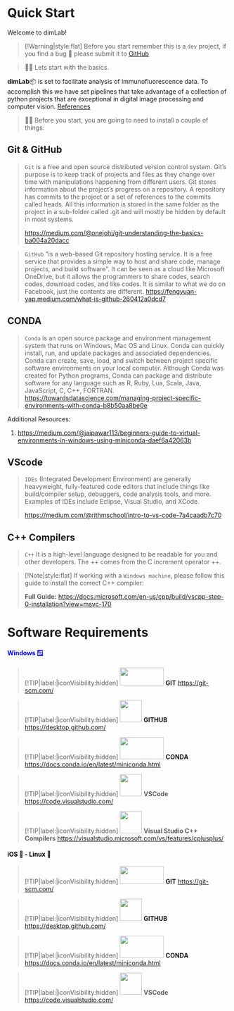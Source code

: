 # Quick Start

Welcome to dimLab! 

> [!Warning|style:flat] 
> Before you start remember this is a <code>dev</code> project, if you find a bug 🐜 please submit it to [GitHub](https://github.com/dale-lab/dimLab-Wiki/pulls)

> 🤖💭 Lets start with the basics.

**dimLab**📦 is set to facilitate analysis of immunofluorescence data. To accomplish this we have set pipelines that take advantage of a collection of python projects that are exceptional in digital image processing and computer vision. [References](references.md "References")

> 🤖💭 Before you start, you are going to need to install a couple of things:

## Git & GitHub
> <code>Git</code> is a free and open source distributed version control system. Git’s purpose is to keep track of projects and files as they change over time with manipulations happening from different users. Git stores information about the project’s progress on a repository. A repository has commits to the project or a set of references to the commits called heads. All this information is stored in the same folder as the project in a sub-folder called .git and will mostly be hidden by default in most systems.
> 
> https://medium.com/@onejohi/git-understanding-the-basics-ba004a20dacc

> <code>GitHub</code> "is a web-based Git repository hosting service. It is a free service that provides a simple way to host and share code, manage projects, and build software".
> It can be seen as a cloud like Microsoft OneDrive, but it allows the programmers to share codes, search codes, download codes, and like codes. It is similar to what we do on Facebook, just the contents are different.
> https://fengyuan-yap.medium.com/what-is-github-260412a0dcd7

## CONDA
> <code>Conda</code> is an open source package and environment management system that runs on Windows, Mac OS and Linux. Conda can quickly install, run, and update packages and associated dependencies. Conda can create, save, load, and switch between project specific software environments on your local computer. Although Conda was created for Python programs, Conda can package and distribute software for any language such as R, Ruby, Lua, Scala, Java, JavaScript, C, C++, FORTRAN.
> https://towardsdatascience.com/managing-project-specific-environments-with-conda-b8b50aa8be0e

Additional Resources:
1. https://medium.com/@jaipawar113/beginners-guide-to-virtual-environments-in-windows-using-miniconda-daef6a42063b

## VScode
> <code>IDEs</code> (Integrated Development Environment) are generally heavyweight, fully-featured code editors that include things like build/compiler setup, debuggers, code analysis tools, and more. Examples of IDEs include Eclipse, Visual Studio, and XCode.
> 
> https://medium.com/@rithmschool/intro-to-vs-code-7a4caadb7c70

## C++ Compilers
> <code>C++</code> It is a high-level language designed to be readable for you and other developers. The ++ comes from the C increment operator ++.

> [!Note|style:flat] 
> If working with a <code>Windows machine</code>, please follow this guide to install the correct C++ compiler:
> 
> **Full Guide:** https://docs.microsoft.com/en-us/cpp/build/vscpp-step-0-installation?view=msvc-170

# Software Requirements

<!-- tabs:start -->

#### **<span style="color: Blue;"><b>Windows 🪟</b></span>**

> [!TIP|label:|iconVisibility:hidden] 
> <a>
    <img src="https://git-scm.com/images/logo@2x.png" width="100" height="40" /> <span> <b>GIT</b> https://git-scm.com/</span>
</a>

> [!TIP|label:|iconVisibility:hidden] 
> <a>
    <img src="https://desktop.github.com/images/desktop-icon.svg" width="50" height="50" /> <span> <b>GITHUB</b> https://desktop.github.com/</span>
</a>

> [!TIP|label:|iconVisibility:hidden] 
> <a>
    <img src="https://docs.conda.io/en/latest/_images/conda_logo.svg" width="100" height="50" /> <span> <b>CONDA</b> https://docs.conda.io/en/latest/miniconda.html</span>
</a>

> [!TIP|label:|iconVisibility:hidden] 
> <img src="https://code.visualstudio.com/assets/images/code-stable.png" width="50" height="50" /> <span> <b>VSCode</b> https://code.visualstudio.com/</span>

> [!TIP|label:|iconVisibility:hidden] 
> <img src="https://visualstudio.microsoft.com/wp-content/uploads/2019/03/CppLogo.svg" width="50" height="50" /> <span> <b>Visual Studio C++ Compilers</b> https://visualstudio.microsoft.com/vs/features/cplusplus/</span>

#### **<span style="color: Black;"><b>iOS 🍎 - Linux 🐧</b></span>**

> [!TIP|label:|iconVisibility:hidden] 
> <a>
    <img src="https://git-scm.com/images/logo@2x.png" width="100" height="40" /> <span> <b>GIT</b> https://git-scm.com/</span>
</a>

> [!TIP|label:|iconVisibility:hidden] 
> <a>
    <img src="https://desktop.github.com/images/desktop-icon.svg" width="50" height="50" /> <span> <b>GITHUB</b> https://desktop.github.com/</span>
</a>

> [!TIP|label:|iconVisibility:hidden] 
> <a>
    <img src="https://docs.conda.io/en/latest/_images/conda_logo.svg" width="100" height="50" /> <span> <b>CONDA</b> https://docs.conda.io/en/latest/miniconda.html</span>
</a>

> [!TIP|label:|iconVisibility:hidden] 
> <img src="https://code.visualstudio.com/assets/images/code-stable.png" width="50" height="50" /> <span> <b>VSCode</b> https://code.visualstudio.com/</span>

<!-- tabs:end -->